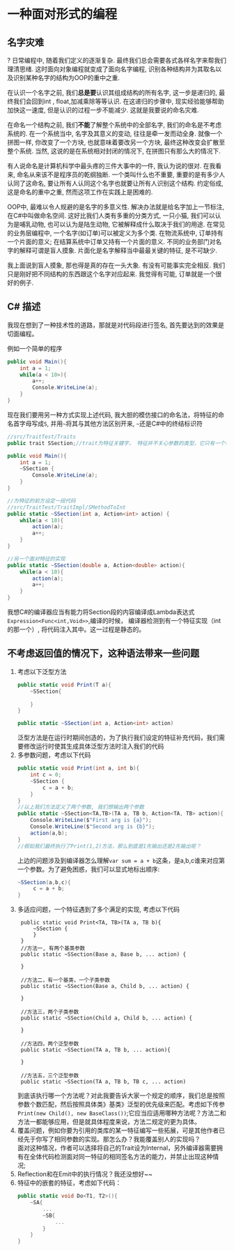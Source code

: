 # 一种面对形式的编程
## 名字灾难
?
日常编程中, 随着我们定义的逐渐复杂. 最终我们总会需要各式各样名字来帮我们理清思绪. 这时面向对象编程就变成了面向名字编程, 识别各种结构并为其取名以及识别某种名字的结构为OOP的重中之重.

在认识一个名字之前, 我们**总是要**认识其组成结构的所有名字, 这一步是递归的, 
最终我们会回到int , float,加减乘除等等认识. 在这递归的步骤中, 现实经验能够帮助加快这一速度, 但是认识的过程一步不能减少. 这就是我要说的命名灾难.

在命名一个结构之前, 我们**不能**了解整个系统中的全部名字, 我们的命名是不考虑系统的. 在一个系统当中, 名字及其意义的变动, 往往是牵一发而动全身. 就像一个拼图一样, 你改变了一个方块, 也就意味着要改另一个方块, 最终这种改变会扩散至整个系统. 当然, 这说的是在系统相对封闭的情况下, 在拼图只有那么大的情况下.

有人说命名是计算机科学中最头疼的三件大事中的一件, 我认为说的很对. 在我看来, 命名从来该不是程序员的乾纲独断. 一个类叫什么也不重要, 重要的是有多少人认同了这命名, 要让所有人认同这个名字也就要让所有人识别这个结构. 约定俗成, 这是命名的重中之重, 然而这项工作在实践上是困难的.

OOP中, 最难以令人规避的是名字的多意义性. 解决办法就是给名字加上一节标注, 在C#中叫做命名空间. 这好比我们人类有多重的分类方式, 一只小猫, 我们可以认为是哺乳动物, 也可以认为是陆生动物, 它被解释成什么取决于我们的用途. 在常见的业务层编程中, 一个名字(如订单)可以被定义为多个类. 在物流系统中, 订单持有一个片面的意义; 在结算系统中订单又持有一个片面的意义. 不同的业务部门对名字的解释可谓是盲人摸象. 片面化是名字解释当中最最关键的特征, 是不可缺少. 

我上面说到盲人摸象, 那也得是真的存在一头大象. 有没有可能事实完全相反. 我们只是刚好把不同结构的东西跟这个名字对应起来. 我觉得有可能, 订单就是一个很好的例子.


## C# 描述

我现在想到了一种技术性的道路，那就是对代码段进行签名, 首先要达到的效果是切面编程。

例如一个简单的程序

```C#
public void Main(){
	int a = 1;
	while(a < 10>){
		a++;
		Console.WriteLine(a);
	}
}
```

现在我们要用另一种方式实现上述代码, 我大胆的模仿接口的命名法，将特征的命名首字母写成`S`, 并用`~`将其与其他方法区别开来, `~`还是C#中的终结标识符  

```C#
//src/TraitTest/Traits
public trait SSection;//trait为特征关键字， 特征并不关心参数的类型，它只有一个名字。我取名Section（切面）

public void Main(){
	int a = 1;
    ~SSection {
		Console.WriteLine(a);
	}
}

//为特征的前方设定一段代码
//src/TraitTest/TraitImpl/SMethodToInt
public static ~SSection(int a, Action<int> action) {
	while(a < 10){
		action(a);
		a++;
	}
}

//另一个面对特征的实现
public static ~SSection(double a, Action<double> action){
	while(a < 10){
		action(a);
		a++;
	}
}

```
我想C#的编译器应当有能力将Section段的内容编译成Lambda表达式`Expression<Func<int,Void>>`,编译的时候， 编译器检测到有一个特征实现（int的那一个）, 将代码注入其中。这一过程是静态的。

## 不考虑返回值的情况下，这种语法带来一些问题  
1. 考虑以下泛型方法
   ```C#
   public static void Print(T a){
	   ~SSection{
      	  
	   }
   }

   public static ~SSection(int a, Action<int> action)
   ```
   泛型方法是在运行时期间创造的，为了执行我们设定的特征补充代码，我们需要修改运行时使其生成具体泛型方法时注入我们的代码
2. 多参数问题，考虑以下代码
   ```C#
   public static void Print(int a, int b){
	   int c = 0;
	   ~SSection {
		   c = a + b;
	   }
   }
   //以上我们方法定义了两个参数, 我们想输出两个参数
   public static ~SSection<TA,TB>(TA a, TB b, Action<TA, TB> action){
	   Console.WriteLine($"First arg is {a}");
	   Console.WriteLine($"Second arg is {b}");
	   action(a,b);
   }
   //假如我们最终执行了Print(1,2)方法，那么到底是1先输出还是2先输出呢？
   ```
   上边的问题涉及到编译器怎么理解`var sum = a + b`这条，是a,b,c谁来对应第一个参数。为了避免困惑，我们可以显式地标出顺序:
   ```C#
   ~SSection(a,b,c){
		c = a + b;
   }
   ```
3. 多适应问题，一个特征遇到了多个满足的实现, 考虑以下代码
   ```
    public static void Print<TA, TB>(TA a, TB b){
	    ~SSection {
		}
    }
	//方法一, 有两个基类参数
	public static ~SSection(Base a, Base b, ... action) {

	}

	//方法二，有一个基类，一个子类参数
	public static ~SSection(Base a, Child b, ... action) {

	}

	//方法三，两个子类参数
	public static ~SSection(Child a, Child b, ... action) {

	}

	//方法四，两个泛型参数
	public static ~SSection(TA a, TB b, ... action){

	}

	//方法五，三个泛型参数
	public static ~SSection(TA a, TB b, TB c, ... action)

   ```
   到底该执行哪一个方法呢？对此我要告诉大家一个规定的顺序，我们总是按照参数个数匹配，然后按照具体类》基类》泛型的优先级来匹配。考虑如下传参`Print(new Child(), new BaseClass())`;它应当应适用哪种方法呢？方法二和方法一都能够应用，但是就具体程度来说，方法二规定的更为具体。
4. 覆盖问题，例如你要为引用的类库的某一特征编写一些拓展，可是其他作者已经先于你写了相同参数的实现。那怎么办？我能覆盖别人的实现吗？  
   面对这种情况，作者可以选择将自己的Trait设为Internal，另外编译器需要拥有在全体代码检测面对同一特征的相同签名方法的能力，并禁止出现这种情况;
5. Reflection和在Emit中的执行情况？我还没想好~~
6. 特征中的嵌套的特征，考虑如下代码：
	```C#
	public static void Do<T1, T2>(){
		~SA{
			...
			~SB{
				...
			}
		}
	}
	```

